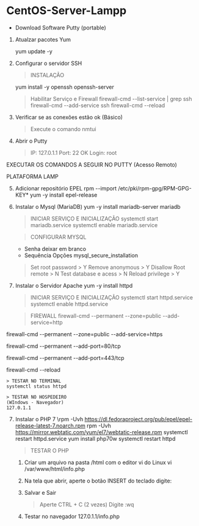 # CentOS-Server-Lampp

* Download Software Putty (portable)


1. Atualzar pacotes Yum
	
	yum update -y

2. Configurar o servidor SSH
	
	> INSTALAÇÃO
	
	yum install -y openssh openssh-server

	> Habilitar Serviço e Firewall
	firewall-cmd --list-service | grep ssh
	firewall-cmd --add-service ssh
	firewall-cmd --reload

3. Verificar se as conexões estão ok (Básico)
	> Execute o comando 
	nmtui

4. Abrir o Putty
	> IP: 127.0.1.1
	> Port: 22
	> OK
	> Login: root

EXECUTAR OS COMANDOS A SEGUIR NO PUTTY
(Acesso Remoto)

PLATAFORMA LAMP

5. Adicionar repositório EPEL
rpm --import /etc/pki/rpm-gpg/RPM-GPG-KEY*
yum -y install epel-release

6. Instalar o Mysql (MariaDB)
yum -y install mariadb-server mariadb

	> INICIAR SERVIÇO E INICIALIZAÇÃO
	systemctl start mariadb.service
	systemctl enable mariadb.service

	> CONFIGURAR MYSQL
	* Senha deixar em branco
	* Sequência Opções
	mysql_secure_installation
	> Set root password > Y
	> Remove anonymous > Y
	> Disallow Root remote > N
	> Test database e acess > N
	> Reload privilege > Y
	
7. Instalar o Servidor Apache
	yum -y install httpd
	
	> INICIAR SERVIÇO E INICIALIZAÇÃO
	systemctl start httpd.service
	systemctl enable httpd.service

	> FIREWALL
firewall-cmd --permanent --zone=public --add-service=http

firewall-cmd --permanent --zone=public --add-service=https

firewall-cmd --permanent --add-port=80/tcp

firewall-cmd --permanent --add-port=443/tcp

firewall-cmd --reload

	> TESTAR NO TERMINAL
	systemctl status httpd

	> TESTAR NO HOSPEDEIRO 
	(WIndows - Navegador)
	127.0.1.1

7. Instalar o PHP 7
	\rpm -Uvh https://dl.fedoraproject.org/pub/epel/epel-release-latest-7.noarch.rpm
	rpm -Uvh https://mirror.webtatic.com/yum/el7/webtatic-release.rpm
	systemctl restart httpd.service
	yum install php70w
	systemctl restart httpd

	> TESTAR O PHP
	1. Criar um arquivo na pasta /html com o editor vi do Linux
	vi /var/www/html/info.php

	2. Na tela que abrir, aperte o botão INSERT do teclado
	digite: <?php phpinfo(); ?>

	3. Salvar e Sair
		> Aperte CTRL + C (2 vezes) 
		> Digite :wq 
		> <Enter>
	4. Testar no navegador
		127.0.1.1/info.php
